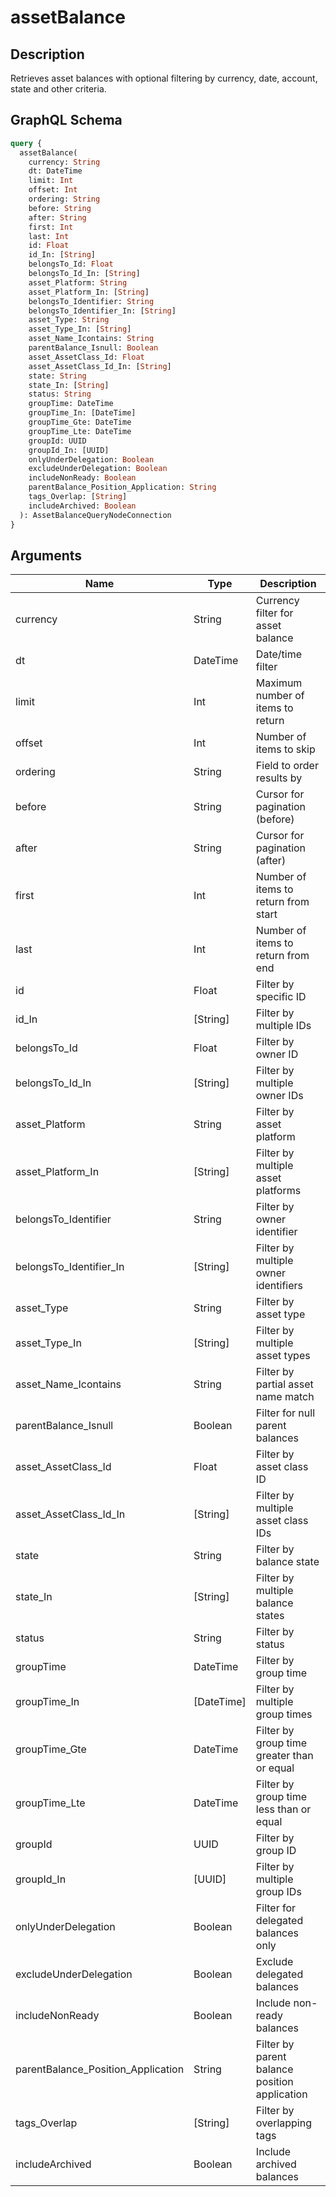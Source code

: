 # assetBalance

## Description
Retrieves asset balances with optional filtering by currency, date, account, state and other criteria.

## GraphQL Schema
```graphql
query {
  assetBalance(
    currency: String
    dt: DateTime
    limit: Int
    offset: Int
    ordering: String
    before: String
    after: String
    first: Int
    last: Int
    id: Float
    id_In: [String]
    belongsTo_Id: Float
    belongsTo_Id_In: [String]
    asset_Platform: String
    asset_Platform_In: [String]
    belongsTo_Identifier: String
    belongsTo_Identifier_In: [String]
    asset_Type: String
    asset_Type_In: [String]
    asset_Name_Icontains: String
    parentBalance_Isnull: Boolean
    asset_AssetClass_Id: Float
    asset_AssetClass_Id_In: [String]
    state: String
    state_In: [String]
    status: String
    groupTime: DateTime
    groupTime_In: [DateTime]
    groupTime_Gte: DateTime
    groupTime_Lte: DateTime
    groupId: UUID
    groupId_In: [UUID]
    onlyUnderDelegation: Boolean
    excludeUnderDelegation: Boolean
    includeNonReady: Boolean
    parentBalance_Position_Application: String
    tags_Overlap: [String]
    includeArchived: Boolean
  ): AssetBalanceQueryNodeConnection
}
```

## Arguments
| Name | Type | Description |
|------|------|-------------|
| currency | String | Currency filter for asset balance |
| dt | DateTime | Date/time filter |
| limit | Int | Maximum number of items to return |
| offset | Int | Number of items to skip |
| ordering | String | Field to order results by |
| before | String | Cursor for pagination (before) |
| after | String | Cursor for pagination (after) |
| first | Int | Number of items to return from start |
| last | Int | Number of items to return from end |
| id | Float | Filter by specific ID |
| id_In | [String] | Filter by multiple IDs |
| belongsTo_Id | Float | Filter by owner ID |
| belongsTo_Id_In | [String] | Filter by multiple owner IDs |
| asset_Platform | String | Filter by asset platform |
| asset_Platform_In | [String] | Filter by multiple asset platforms |
| belongsTo_Identifier | String | Filter by owner identifier |
| belongsTo_Identifier_In | [String] | Filter by multiple owner identifiers |
| asset_Type | String | Filter by asset type |
| asset_Type_In | [String] | Filter by multiple asset types |
| asset_Name_Icontains | String | Filter by partial asset name match |
| parentBalance_Isnull | Boolean | Filter for null parent balances |
| asset_AssetClass_Id | Float | Filter by asset class ID |
| asset_AssetClass_Id_In | [String] | Filter by multiple asset class IDs |
| state | String | Filter by balance state |
| state_In | [String] | Filter by multiple balance states |
| status | String | Filter by status |
| groupTime | DateTime | Filter by group time |
| groupTime_In | [DateTime] | Filter by multiple group times |
| groupTime_Gte | DateTime | Filter by group time greater than or equal |
| groupTime_Lte | DateTime | Filter by group time less than or equal |
| groupId | UUID | Filter by group ID |
| groupId_In | [UUID] | Filter by multiple group IDs |
| onlyUnderDelegation | Boolean | Filter for delegated balances only |
| excludeUnderDelegation | Boolean | Exclude delegated balances |
| includeNonReady | Boolean | Include non-ready balances |
| parentBalance_Position_Application | String | Filter by parent balance position application |
| tags_Overlap | [String] | Filter by overlapping tags |
| includeArchived | Boolean | Include archived balances |